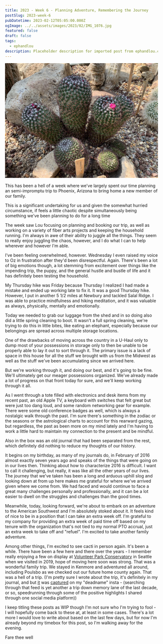 ```yaml
---
title: 2023 - Week 6 - Planning Adventure, Remembering the Journey
postSlug: 2023-week-6
pubDatetime: 2023-02-12T05:05:00.000Z
ogImage: ../../assets/images/2023/02/IMG_1076.jpg
featured: false
draft: false
tags:
  - ephandlou
description: Placeholder description for imported post from ephandlou.com
---
```


![Featured Image](../../assets/images/2023/02/IMG_1076.jpg)

This has been a hell of a week where we’ve largely spent our time planning an semi-impromptu trip to Phoenix, Arizona to bring home a new member of our family.

This is a significant undertaking for us and given the somewhat hurried circumstance, if feels a little chaotic despite simultaneously being something we’ve been planning to do for a long time

The week saw Lou focusing on planning and booking our trip, as well as working on a variety of fiber arts projects and keeping the household running. I'm always in awe of their ability to juggle all the things. They seem to really enjoy juggling the chaos, however, and I do what I can to help wherever and however I'm able.

I’ve been feeling overwhelmed, however. Wednesday I even raised my voice to Oz in frustration after they'd been disrespectful. Again. There's been a lot of big emotions though, a lot stemming from excitement over things like the impending trip, the puppy, and the general hustle and bustle of life and it has definitely been testing the household.

My Thursday hike was Friday because Thursday I realized I had made a mistake and ended up working late to fix it. It was a good Thursday hike. However, I put in another 5 1/2 miles at Newbury and tackled Salal Ridge. I was able to practice mindfulness and hiking meditation, and it was valuable as always, physically, mentally and emotionally.

Today we needed to grab our luggage from the shed and in so doing also did a little spring cleaning to boot. It wasn't a full spring cleaning, we're trying to do this in little bites, like eating an elephant, especially because our belongings are spread across multiple storage locations.

One of the drawbacks of moving across the country in a U-Haul only to dump most of your possessions in storage only to then be unable to be properly able to lay it out to sort through it. The primary issue is a lack of space in this house for all the stuff we brought with us from the Midwest as well as the stuff we've been accumulating since we arrived here.

But we're working through it, and doing our best, and it's going to be fine. We'll ultimately get our meager possessions organized. We've already made a lot of progress on that front today for sure, and we'll keep working through it all.

As I went through a tote filled with electronics and desk items from my recent past, an old Apple TV, a keyboard with switches that felt great but were just too dang loud, and some random networking gear for example. There were some old conference badges as well, which is always a nostalgic walk through the past. I'm sure there's something in the zodiac or the seasons or the astrological charts to account for this rearward gazing, but regardless, the past as been more on my mind lately and I'm having to work a little hard to maintain my connection to the present and be mindful.

Also in the box was an old journal that had been separated from the rest, which definitely did nothing to reduce my thoughts of our history.

It begins on my birthday, as many of my journals do, in February of 2016 almost exactly seven years ago and speaks of the things that were going on in our lives then. Thinking about how to characterize 2016 is difficult. I want to call it challenging, but really, it was like all the other years of our lives. The journey that we've taken has been a long and arduous uphill slog and looking down at from up here makes me grateful for where we've arrived given where we come from. We had faced and would continue to face a great many challenges personally and professionally, and it can be a lot easier to dwell on the struggles and challenges than the good times.

Meanwhile, today, looking forward, we're about to embark on an adventure to the American Southwest and I'm absolutely stoked about it. It feels kind of nice to be in a position that I can take an extra week off. I'm grateful to my company for providing an extra week of paid time off based on my tenure with the organization that's not tied to my normal PTO accrual, just an extra week to take off and "refuel". I'm excited to take another family adventure.

Among other things, I'm excited to see cacti in person again. It's been a while. There have been a few here and there over the years - I remember really enjoying a few on display at [Volunteer Park Conservatory](https://www.volunteerparkconservatory.org/) in Seattle when we visited in 2019, hope of moving here soon was strong. That was a wonderful family trip. We stayed in Kenmore and adventured all around, including Poulsbo as we checked out our future home county again. That was a hell of a trip. (I'm pretty sure I wrote about the trip, it's definitely in my journal, and but [it](https://www.instagram.com/p/B0qi1XNnFDI/) was [captured](https://www.instagram.com/p/B0kdxgTHoI6/) on my "deadname" insta - (searching through that feed is yet another a trip down memory lane of the last decade, or so, speedrunning through some of the positive highlights I shared through one social media platform))

I keep titling these posts as WIP though I'm not sure who I'm trying to fool - I will hopefully come back to these at, at least in some cases. There's a lot more I would love to write about based on the last few days, but for now I'm already beyond my timebox for this post, so I'm walking away for the evening.

Fare thee well
